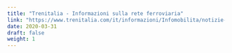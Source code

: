 ```yaml
---
title: "Trenitalia - Informazioni sulla rete ferroviaria"
link: "https://www.trenitalia.com/it/informazioni/Infomobilita/notizie-infomobilita.html.html"
date: 2020-03-31
draft: false
weight: 1
---
```

